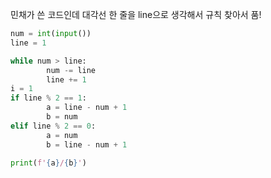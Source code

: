 민채가 쓴 코드인데 대각선 한 줄을 line으로 생각해서 규칙 찾아서 품!

```py
num = int(input())
line = 1

while num > line:
        num -= line
        line += 1
i = 1
if line % 2 == 1:
        a = line - num + 1
        b = num
elif line % 2 == 0: 
        a = num
        b = line - num + 1
        
print(f'{a}/{b}')
```
